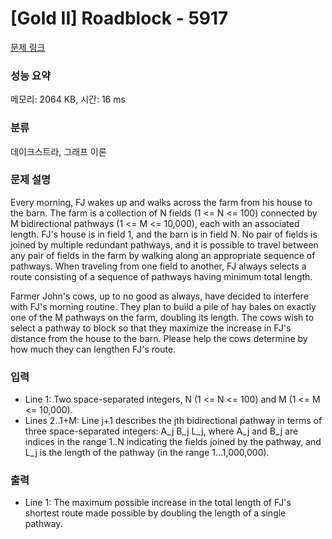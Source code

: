 # [Gold II] Roadblock - 5917 

[문제 링크](https://www.acmicpc.net/problem/5917) 

### 성능 요약

메모리: 2064 KB, 시간: 16 ms

### 분류

데이크스트라, 그래프 이론

### 문제 설명

<p>Every morning, FJ wakes up and walks across the farm from his house to the barn.  The farm is a collection of N fields (1 <= N <= 100) connected by M bidirectional pathways (1 <= M <= 10,000), each with an associated length. FJ's house is in field 1, and the barn is in field N.  No pair of fields is joined by multiple redundant pathways, and it is possible to travel between any pair of fields in the farm by walking along an appropriate sequence of pathways.  When traveling from one field to another, FJ always selects a route consisting of a sequence of pathways having minimum total length.</p><p>Farmer John's cows, up to no good as always, have decided to interfere with FJ's morning routine.  They plan to build a pile of hay bales on exactly one of the M pathways on the farm, doubling its length.  The cows wish to select a pathway to block so that they maximize the increase in FJ's distance from the house to the barn.  Please help the cows determine by how much they can lengthen FJ's route.</p>

### 입력 

 <ul><li>Line 1: Two space-separated integers, N (1 <= N <= 100) and M (1 <= M <= 10,000).</li><li>Lines 2..1+M: Line j+1 describes the jth bidirectional pathway in terms of three space-separated integers: A_j B_j L_j, where A_j and B_j are indices in the range 1..N indicating the fields joined by the pathway, and L_j is the length of the pathway (in the range 1...1,000,000).</li></ul>

### 출력 

 <ul><li>Line 1: The maximum possible increase in the total length of FJ's shortest route made possible by doubling the length of a single pathway.</li></ul>

